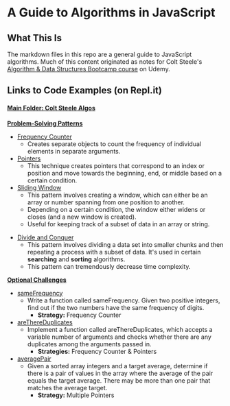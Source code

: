 # A Guide to Algorithms in JavaScript

## What This Is

The markdown files in this repo are a general guide to JavaScript algorithms. Much of this content originated as notes for Colt Steele's [Algorithm & Data Structures Bootcamp course](https://www.udemy.com/course/js-algorithms-and-data-structures-masterclass/) on Udemy.

## Links to Code Examples (on Repl.it)

#### [Main Folder: Colt Steele Algos](https://repl.it/repls/folder/Colt%20Steele%20Algos)

**[Problem-Solving Patterns](https://repl.it/repls/folder/Colt%20Steele%20Algos%2FProblem%20Solving%20Patterns)**

- [Frequency Counter](https://repl.it/@zhaluza/Frequency-Counter)
  - Creates separate objects to count the frequency of individual elements in separate arguments.
- [Pointers](https://repl.it/@zhaluza/Pointers)
  - This technique creates pointers that correspond to an index or position and move towards the beginning, end, or middle based on a certain condition.
- [Sliding Window](https://repl.it/@zhaluza/Sliding-Window)
  - This pattern involves creating a window, which can either be an array or number spanning from one position to another.
  - Depending on a certain condition, the window either widens or closes (and a new window is created).
  - Useful for keeping track of a subset of data in an array or string.

* [Divide and Conquer](https://repl.it/@zhaluza/Divide-and-Conquer)
  - This pattern involves dividing a data set into smaller chunks and then repeating a process with a subset of data. It's used in certain **searching** and **sorting** algorithms.
  - This pattern can tremendously decrease time complexity.

**[Optional Challenges](https://repl.it/repls/folder/Colt%20Steele%20Algos%2FOptional%20Challenges)**

- [sameFrequency](https://repl.it/@zhaluza/sameFrequency)
  - Write a function called sameFrequency. Given two positive integers, find out if the two numbers have the same frequency of digits.
    - **Strategy:** Frequency Counter
- [areThereDuplicates](https://repl.it/@zhaluza/areThereDuplicates)
  - Implement a function called areThereDuplicates, which accepts a variable number of arguments and checks whether there are any duplicates among the arguments passed in.
    - **Strategies:** Frequency Counter & Pointers
- [averagePair](https://repl.it/@zhaluza/averagePair)
  - Given a sorted array integers and a target average, determine if there is a pair of values in the array where the average of the pair equals the target average. There may be more than one pair that matches the average target.
    - **Strategy:** Multiple Pointers
